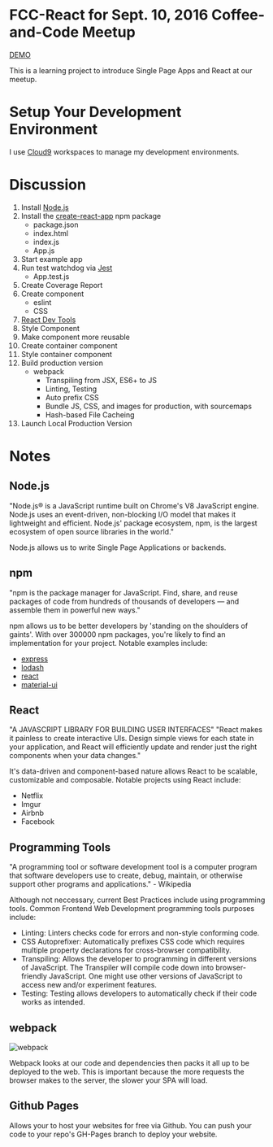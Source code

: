 # FCC-React for Sept. 10, 2016 Coffee-and-Code Meetup
[DEMO](https://peterchauyeg.github.io/fcc-react/)

This is a learning project to introduce Single Page Apps and React at our meetup.

# Setup Your Development Environment

I use [Cloud9](https://c9.io) workspaces to manage my development environments.

# Discussion

1. Install [Node.js](https://nodejs.org/en/)
2. Install the [create-react-app](https://github.com/facebookincubator/create-react-app) npm package
	- package.json
	- index.html
	- index.js
	- App.js
3. Start example app
4. Run test watchdog via [Jest](https://facebook.github.io/jest/)
	- App.test.js
5. Create Coverage Report	
6. Create component
	- eslint
	- CSS
7. [React Dev Tools](https://chrome.google.com/webstore/detail/react-developer-tools/fmkadmapgofadopljbjfkapdkoienihi?hl=en)
8. Style Component
9. Make component more reusable
10. Create container component
11. Style container component
12. Build production version
	- webpack
		- Transpiling from JSX, ES6+ to JS
		- Linting, Testing
		- Auto prefix CSS
		- Bundle JS, CSS, and images for production, with sourcemaps
		- Hash-based File Cacheing
13. Launch Local Production Version

# Notes

## Node.js
"Node.js® is a JavaScript runtime built on Chrome's V8 JavaScript engine. Node.js uses an event-driven, non-blocking I/O model that makes it lightweight and efficient. Node.js' package ecosystem, npm, is the largest ecosystem of open source libraries in the world."

Node.js allows us to write Single Page Applications or backends. 

## npm
"npm is the package manager for JavaScript. Find, share, and reuse packages of code from hundreds of thousands of developers — and assemble them in powerful new ways."

npm allows us to be better developers by 'standing on the shoulders of gaints'. With over 300000 npm packages, you're likely to find an implementation for your project. Notable examples include:
- [express](https://www.npmjs.com/package/express)
- [lodash](https://www.npmjs.com/package/lodash)
- [react](https://www.npmjs.com/package/react)
- [material-ui](https://www.npmjs.com/package/material-ui)

## React
"A JAVASCRIPT LIBRARY FOR BUILDING USER INTERFACES"
"React makes it painless to create interactive UIs. Design simple views for each state in your application, and React will efficiently update and render just the right components when your data changes."

It's data-driven and component-based nature allows React to be scalable, customizable and composable. Notable projects using React include:
- Netflix
- Imgur
- Airbnb
- Facebook

## Programming Tools
"A programming tool or software development tool is a computer program that software developers use to create, debug, maintain, or otherwise support other programs and applications." - Wikipedia

Although not neccessary, current Best Practices include using programming tools. Common Frontend Web Development programming tools purposes include:
- Linting: Linters checks code for errors and non-style conforming code.
- CSS Autoprefixer: Automatically prefixes CSS code which requires multiple property declarations for cross-browser compatibility.
- Transpiling: Allows the developer to programming in different versions of JavaScript. The Transpiler will compile code down into browser-friendly JavaScript. One might use other versions of JavaScript to access new and/or experiment features.
- Testing: Testing allows developers to automatically check if their code works as intended.

## webpack

![webpack](https://webpack.github.io/assets/what-is-webpack.png)

Webpack looks at our code and dependencies then packs it all up to be deployed to the web. This is important because the more requests the browser makes to the server, the slower your SPA will load. 

## Github Pages

Allows your to host your websites for free via Github. You can push your code to your repo's GH-Pages branch to deploy your website.